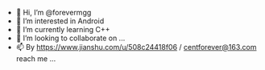 - 👋 Hi, I’m @forevermgg
- 👀 I’m interested in Android
- 🌱 I’m currently learning C++
- 💞️ I’m looking to collaborate on ...
- 📫 By https://www.jianshu.com/u/508c24418f06 / centforever@163.com reach me ...

<!---
forevermgg/forevermgg is a ✨ special ✨ repository because its `README.md` (this file) appears on your GitHub profile.
You can click the Preview link to take a look at your changes.
--->
